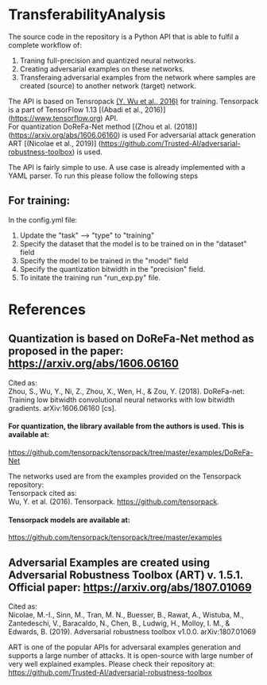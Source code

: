 # TransferabilityAnalysis

The source code in the repository is a Python API that is able to fulfil a complete workflow of:
1. Traning full-precision and quantized neural networks.
2. Creating adversarial examples on these networks.
3. Transferaing adversarial examples from the network where samples are created (source) to another network (target) network.

The API is based on Tensropack [(Y. Wu et al., 2016)](https://github.com/tensorpack) for training. Tensorpack is a part of TensorFlow 1.13 [(Abadi et al., 2016)] (https://www.tensorflow.org) API.  
For quantization DoReFa-Net method [(Zhou et al. (2018)] (https://arxiv.org/abs/1606.06160) is used
For adversarial attack generation ART [(Nicolae et al., 2019)] (https://github.com/Trusted-AI/adversarial-robustness-toolbox) is used. 

The API is fairly simple to use. 
A use case is already implemented with a YAML parser. To run this please follow the following steps

## For training:
In the config.yml file:
1. Update the "task" --> "type" to "training"
2. Specify the dataset that the model is to be trained on in the "dataset" field
3. Specify the model to be trained in the "model" field
4. Specify the quantization bitwidth in the "precision" field.
5. To initate the training run "run_exp.py" file.



# References
## Quantization is based on DoReFa-Net method as proposed in the paper: https://arxiv.org/abs/1606.06160  
Cited as:  
Zhou, S., Wu, Y., Ni, Z., Zhou, X., Wen, H., & Zou, Y. (2018). DoReFa-net: Training low bitwidth convolutional neural networks with low bitwidth gradients. arXiv:1606.06160 [cs].

#### For quantization, the library available from the authors is used. This is available at:
https://github.com/tensorpack/tensorpack/tree/master/examples/DoReFa-Net

The networks used are from the examples provided on the Tensorpack repository:   
Tensorpack cited as:  
Wu, Y. et al. (2016). Tensorpack. https://github.com/tensorpack.

#### Tensorpack models are available at:  
https://github.com/tensorpack/tensorpack/tree/master/examples

## Adversarial Examples are created using Adversarial Robustness Toolbox (ART) v. 1.5.1. Official paper: https://arxiv.org/abs/1807.01069  
Cited as:  
Nicolae, M.-I., Sinn, M., Tran, M. N., Buesser, B., Rawat, A., Wistuba, M., Zantedeschi, V., Baracaldo, N., Chen, B., Ludwig, H., Molloy, I. M., & Edwards, B. (2019). Adversarial robustness toolbox v1.0.0. arXiv:1807.01069

ART is one of the popular APIs for adversaral examples generation and supports a large number of attacks. It is open-source with large number of very well explained examples. Please check their repository at:
https://github.com/Trusted-AI/adversarial-robustness-toolbox

